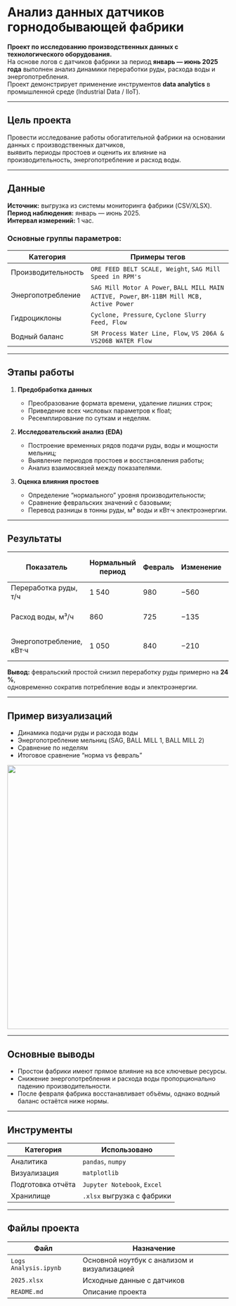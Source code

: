 # Анализ данных датчиков горнодобывающей фабрики

**Проект по исследованию производственных данных с технологического оборудования.**  
На основе логов с датчиков фабрики за период **январь — июнь 2025 года** выполнен анализ динамики переработки руды, расхода воды и энергопотребления.  
Проект демонстрирует применение инструментов **data analytics** в промышленной среде (Industrial Data / IIoT).

---

## Цель проекта
Провести исследование работы обогатительной фабрики на основании данных с производственных датчиков,  
выявить периоды простоев и оценить их влияние на производительность, энергопотребление и расход воды.

---

## Данные

**Источник:** выгрузка из системы мониторинга фабрики (CSV/XLSX).  
**Период наблюдения:** январь — июнь 2025.  
**Интервал измерений:** 1 час.  

### Основные группы параметров:
| Категория | Примеры тегов |
|------------|---------------|
| Производительность | `ORE FEED BELT SCALE, Weight`, `SAG Mill Speed in RPM's` |
| Энергопотребление | `SAG Mill Motor A Power`, `BALL MILL MAIN ACTIVE, Power`, `BM-11BM Mill MCB, Active Power` |
| Гидроциклоны | `Cyclone, Pressure`, `Cyclone Slurry Feed, Flow` |
| Водный баланс | `SM Process Water Line, Flow`, `VS 206A & VS206B WATER Flow` |

---

##  Этапы работы

1. **Предобработка данных**
   - Преобразование формата времени, удаление лишних строк;
   - Приведение всех числовых параметров к float;
   - Ресемплирование по суткам и неделям.

2. **Исследовательский анализ (EDA)**
   - Построение временных рядов подачи руды, воды и мощности мельниц;
   - Выявление периодов простоев и восстановления работы;
   - Анализ взаимосвязей между показателями.

3. **Оценка влияния простоев**
   - Определение “нормального” уровня производительности;
   - Сравнение февральских значений с базовыми;
   - Перевод разницы в тонны руды, м³ воды и кВт·ч электроэнергии.

---

##  Результаты

| Показатель | Нормальный период | Февраль | Изменение | Итог за месяц |
|-------------|-------------------|----------|------------|----------------|
| Переработка руды, т/ч | 1 540 | 980 | −560 | −**377 000 т** |
| Расход воды, м³/ч | 860 | 725 | −135 | −**91 000 м³** |
| Энергопотребление, кВт·ч | 1 050 | 840 | −210 | −**141 000 кВт·ч** |

**Вывод:** февральский простой снизил переработку руды примерно на **24 %**,  
одновременно сократив потребление воды и электроэнергии.  

---

##  Пример визуализаций

- Динамика подачи руды и расхода воды  
- Энергопотребление мельниц (SAG, BALL MILL 1, BALL MILL 2)  
- Сравнение по неделям  
- Итоговое сравнение “норма vs февраль”  

<p align="center">
  <img src="images/ore_water_trend.png" width="600">
</p>

---

##  Основные выводы

- Простои фабрики имеют прямое влияние на все ключевые ресурсы.  
- Снижение энергопотребления и расхода воды пропорционально падению производительности.  
- После февраля фабрика восстанавливает объёмы, однако водный баланс остаётся ниже нормы.  

---

##  Инструменты

| Категория | Использовано |
|------------|---------------|
| Аналитика | `pandas`, `numpy` |
| Визуализация | `matplotlib` |
| Подготовка отчёта | `Jupyter Notebook`, `Excel` |
| Хранилище | `.xlsx` выгрузка с фабрики |

---

##  Файлы проекта

| Файл | Назначение |
|------|-------------|
| `Logs Analysis.ipynb` | Основной ноутбук с анализом и визуализацией |
| `2025.xlsx` | Исходные данные с датчиков |
| `README.md` | Описание проекта |
